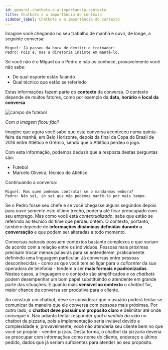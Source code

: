 ```yaml
---
id: general-chatbots-e-a-importancia-contexto
title: Chatbots e a importância do contexto
sidebar_label: Chatbots e a importância do contexto
---
```

Imagine você chegando no seu trabalho de manhã e ouvir, de longe, a seguinte conversa:

```
Miguel: Já passou da hora de demitir o treinador!
Pedro: Pois é, mas a diretoria insiste em mantê-lo.
```

Se você não é o Miguel ou o Pedro e não os conhece, provavelmente você não sabe:

* De qual esporte estão falando
* Qual técnico que estão se referindo

Estas informações fazem parte do **contexto** da conversa. O contexto depende de muitos fatores, como por exemplo da **data**, **horário** e **local da conversa**.


![campo de futebol](/img/concepts/bots/bots-chatbots-e-a-importancia-contexto-1.jpg)

*Com a imagem ficou fácil*

Imagine que agora você sabe que esta conversa aconteceu numa quinta-feira de manhã, em Belo Horizonte, depois da final da Copa do Brasil de 2016 entre Atlético e Grêmio, sendo que o Atlético perdeu o jogo.

Com esta informação, podemos deduzir que a resposta destas perguntas são:

* Futebol
* Marcelo Oliveira, técnico do Atlético
  
Continuando a conversa:

```
Miguel: Mas quem podemos contratar se o mandarmos embora?
Pedro: Não sei, só sei que não podemos mantê-lo por mais tempo.
```

Se o Pedro fosse seu chefe e se você chegasse alguns segundos depois para ouvir somente este último trecho, poderia até ficar preocupado com seu emprego. Mas como você está *contextualizado*, sabe que estão se referindo ao técnico do time que perdeu ontem. O contexto, portanto, também depende de **informações dinâmicas definidas durante a conversação** e que podem ser alteradas a todo momento.

Conversas naturais possuem contextos bastante complexos e que variam de acordo com a relação entre os indivíduos. Pessoas mais próximas precisam trocar menos palavras para se entenderem, praticamente definindo uma linguagem particular. Já conversas entre pessoas desconhecidas - como as que você tem ao ligar para o *callcenter* da sua operadora de telefonia - tendem a ser **mais formais e padronizadas**. Nestes casos, a linguagem e o contexto são simplificados e os *chatbots* podem desempenhar um bom papel substituindo o atendente em grande parte das situações. E quanto mais **sensível ao contexto** o *chatbot* for, maior chance da conversa ser produtiva para o cliente.

Ao construir um chatbot, deve se considerar que o usuário poderá tentar se comunicar da maneira que ele conversa com pessoas mais próximas. Por outro lado, o **chatbot deve possuir um propósito claro** e delimitar até onde consegue ir. Não adianta tentar responder *qual o sentido da vida* no chatbot da pizzaria, pois a implementação seria inviável devido a complexidade e, provavelmente, você não atenderia seu cliente bem no que você se propõe - vender pizzas. Desta forma, o chatbot da pizzaria deveria se preocupar com informações como nome do cliente, endereço e último pedido, dados que já seriam suficientes para atender ao seu propósito.
